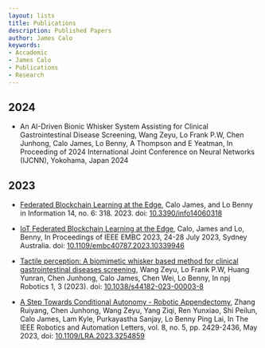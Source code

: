 ```yaml
---
layout: lists
title: Publications
description: Published Papers
author: James Calo
keywords:
- Accademic
- James Calo
- Publications
- Research
---
```

<!-- 
Format: TODO one for conference one for journal
    make title a link
-->

## 2024
- An AI-Driven Bionic Whisker System Assisting for Clinical Gastrointestinal Disease Screening, Wang Zeyu, Lo Frank P.W, Chen Junhong, Calo James, Lo Benny, A Thompson and E Yeatman, In Proceeding of 2024 International Joint Conference on Neural Networks (IJCNN), Yokohama, Japan 2024

## 2023
- [Federated Blockchain Learning at the Edge](https://www.mdpi.com/2078-2489/14/6/318), Calo James, and Lo Benny in Information 14, no. 6: 318. 2023. doi: [10.3390/info14060318](https://doi.org/10.3390/info14060318)

- [IoT Federated Blockchain Learning at the Edge](https://ieeexplore.ieee.org/document/10339946), Calo, James and Lo, Benny, In Proceedings of IEEE EMBC 2023, 24-28 July 2023, Sydney Australia. doi: [10.1109/embc40787.2023.10339946](https://doi.org/10.1109/embc40787.2023.10339946)

- [Tactile perception: A biomimetic whisker based method for clinical gastrointestinal diseases screening](https://www.nature.com/articles/s44182-023-00003-8), Wang Zeyu, Lo Frank P.W, Huang Yunran, Chen Junhong, Calo James, Chen Wei, Lo Benny, In npj Robotics 1, 3 (2023). doi: [10.1038/s44182-023-00003-8](https://doi.org/10.1038/s44182-023-00003-8)

- [A Step Towards Conditional Autonomy - Robotic Appendectomy](https://ieeexplore.ieee.org/document/10065461), Zhang Ruiyang, Chen Junhong, Wang Zeyu, Yang Ziqi, Ren Yunxiao, Shi Peilun, Calo James, Lam Kyle, Purkayastha Sanjay, Lo Benny Ping Lai, In The IEEE Robotics and Automation Letters, vol. 8, no. 5, pp. 2429-2436, May 2023, doi: [10.1109/LRA.2023.3254859](https://doi.org/10.1109/lra.2023.3254859)
